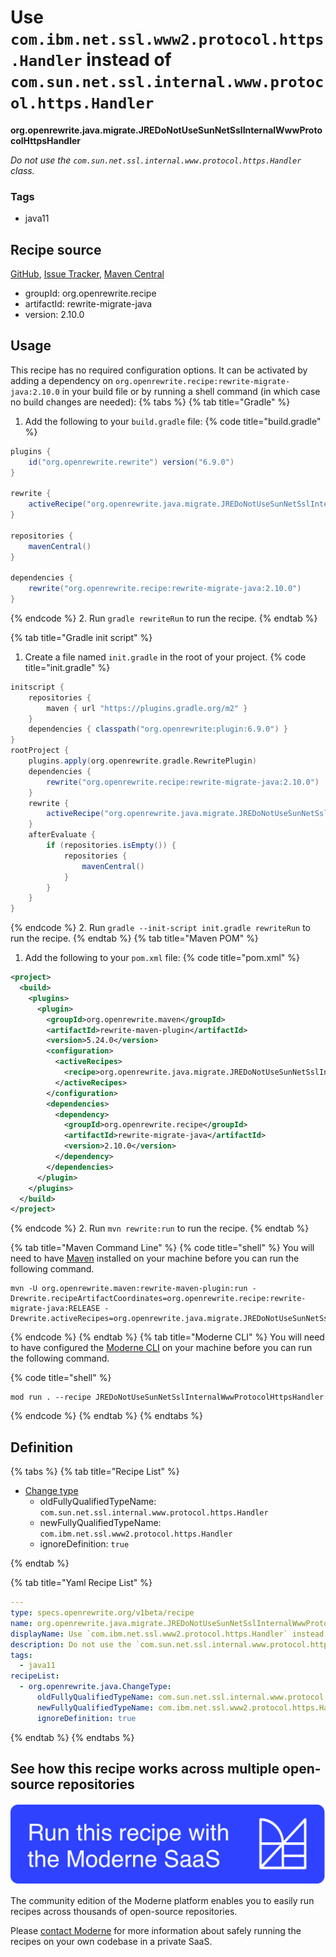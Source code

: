 # Use `com.ibm.net.ssl.www2.protocol.https.Handler` instead of `com.sun.net.ssl.internal.www.protocol.https.Handler`

**org.openrewrite.java.migrate.JREDoNotUseSunNetSslInternalWwwProtocolHttpsHandler**

_Do not use the `com.sun.net.ssl.internal.www.protocol.https.Handler` class._

### Tags

* java11

## Recipe source

[GitHub](https://github.com/openrewrite/rewrite-migrate-java/blob/main/src/main/resources/META-INF/rewrite/ibm-java.yml), [Issue Tracker](https://github.com/openrewrite/rewrite-migrate-java/issues), [Maven Central](https://central.sonatype.com/artifact/org.openrewrite.recipe/rewrite-migrate-java/2.10.0/jar)

* groupId: org.openrewrite.recipe
* artifactId: rewrite-migrate-java
* version: 2.10.0


## Usage

This recipe has no required configuration options. It can be activated by adding a dependency on `org.openrewrite.recipe:rewrite-migrate-java:2.10.0` in your build file or by running a shell command (in which case no build changes are needed): 
{% tabs %}
{% tab title="Gradle" %}
1. Add the following to your `build.gradle` file:
{% code title="build.gradle" %}
```groovy
plugins {
    id("org.openrewrite.rewrite") version("6.9.0")
}

rewrite {
    activeRecipe("org.openrewrite.java.migrate.JREDoNotUseSunNetSslInternalWwwProtocolHttpsHandler")
}

repositories {
    mavenCentral()
}

dependencies {
    rewrite("org.openrewrite.recipe:rewrite-migrate-java:2.10.0")
}
```
{% endcode %}
2. Run `gradle rewriteRun` to run the recipe.
{% endtab %}

{% tab title="Gradle init script" %}
1. Create a file named `init.gradle` in the root of your project.
{% code title="init.gradle" %}
```groovy
initscript {
    repositories {
        maven { url "https://plugins.gradle.org/m2" }
    }
    dependencies { classpath("org.openrewrite:plugin:6.9.0") }
}
rootProject {
    plugins.apply(org.openrewrite.gradle.RewritePlugin)
    dependencies {
        rewrite("org.openrewrite.recipe:rewrite-migrate-java:2.10.0")
    }
    rewrite {
        activeRecipe("org.openrewrite.java.migrate.JREDoNotUseSunNetSslInternalWwwProtocolHttpsHandler")
    }
    afterEvaluate {
        if (repositories.isEmpty()) {
            repositories {
                mavenCentral()
            }
        }
    }
}
```
{% endcode %}
2. Run `gradle --init-script init.gradle rewriteRun` to run the recipe.
{% endtab %}
{% tab title="Maven POM" %}
1. Add the following to your `pom.xml` file:
{% code title="pom.xml" %}
```xml
<project>
  <build>
    <plugins>
      <plugin>
        <groupId>org.openrewrite.maven</groupId>
        <artifactId>rewrite-maven-plugin</artifactId>
        <version>5.24.0</version>
        <configuration>
          <activeRecipes>
            <recipe>org.openrewrite.java.migrate.JREDoNotUseSunNetSslInternalWwwProtocolHttpsHandler</recipe>
          </activeRecipes>
        </configuration>
        <dependencies>
          <dependency>
            <groupId>org.openrewrite.recipe</groupId>
            <artifactId>rewrite-migrate-java</artifactId>
            <version>2.10.0</version>
          </dependency>
        </dependencies>
      </plugin>
    </plugins>
  </build>
</project>
```
{% endcode %}
2. Run `mvn rewrite:run` to run the recipe.
{% endtab %}

{% tab title="Maven Command Line" %}
{% code title="shell" %}
You will need to have [Maven](https://maven.apache.org/download.cgi) installed on your machine before you can run the following command.

```shell
mvn -U org.openrewrite.maven:rewrite-maven-plugin:run -Drewrite.recipeArtifactCoordinates=org.openrewrite.recipe:rewrite-migrate-java:RELEASE -Drewrite.activeRecipes=org.openrewrite.java.migrate.JREDoNotUseSunNetSslInternalWwwProtocolHttpsHandler
```
{% endcode %}
{% endtab %}
{% tab title="Moderne CLI" %}
You will need to have configured the [Moderne CLI](https://docs.moderne.io/moderne-cli/cli-intro) on your machine before you can run the following command.

{% code title="shell" %}
```shell
mod run . --recipe JREDoNotUseSunNetSslInternalWwwProtocolHttpsHandler
```
{% endcode %}
{% endtab %}
{% endtabs %}

## Definition

{% tabs %}
{% tab title="Recipe List" %}
* [Change type](../../java/changetype.md)
  * oldFullyQualifiedTypeName: `com.sun.net.ssl.internal.www.protocol.https.Handler`
  * newFullyQualifiedTypeName: `com.ibm.net.ssl.www2.protocol.https.Handler`
  * ignoreDefinition: `true`

{% endtab %}

{% tab title="Yaml Recipe List" %}
```yaml
---
type: specs.openrewrite.org/v1beta/recipe
name: org.openrewrite.java.migrate.JREDoNotUseSunNetSslInternalWwwProtocolHttpsHandler
displayName: Use `com.ibm.net.ssl.www2.protocol.https.Handler` instead of `com.sun.net.ssl.internal.www.protocol.https.Handler`
description: Do not use the `com.sun.net.ssl.internal.www.protocol.https.Handler` class.
tags:
  - java11
recipeList:
  - org.openrewrite.java.ChangeType:
      oldFullyQualifiedTypeName: com.sun.net.ssl.internal.www.protocol.https.Handler
      newFullyQualifiedTypeName: com.ibm.net.ssl.www2.protocol.https.Handler
      ignoreDefinition: true

```
{% endtab %}
{% endtabs %}

## See how this recipe works across multiple open-source repositories

[![Moderne Link Image](/.gitbook/assets/ModerneRecipeButton.png)](https://app.moderne.io/recipes/org.openrewrite.java.migrate.JREDoNotUseSunNetSslInternalWwwProtocolHttpsHandler)

The community edition of the Moderne platform enables you to easily run recipes across thousands of open-source repositories.

Please [contact Moderne](https://moderne.io/product) for more information about safely running the recipes on your own codebase in a private SaaS.
